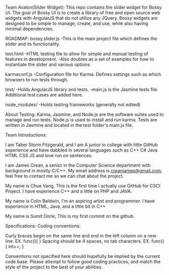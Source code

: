 Team Avalon(Slider Widget):
This repo contains the slider widget for Bossy UI.
The goal of Bossy UI is to create a library of free and open source web widgets with AngularJS that do not utilize any JQuery.
Bossy widgets are designed to be simple to manage, create, and use, while also having minimal dependencies.


ROADMAP:
bossy.slider.js
   -This is the main project file which defines the slider and its functionality.

test.html
   -HTML testing file to allow for simple and manual testing of features in development.
   -Also doubles as a set of examples for how to instantiate the slider and various    options

karmaconf.js
   -Configuration file for Karma. Defines settings such as which browsers to run tests through.
   
test/
   -Holds AngularJS library and tests.
   -main.js is the Jasmine tests file. Additional test cases are added here. 
   
node_modules/
   -Holds testing frameworks (generally not edited)

About Testing:
Karma, Jasmine, and Node.js are the software suites used to manage and run tests.
Node.js is used to install and run karma.
Tests are written in Jasmine and located in the test folder's main.js file. 


Team Introductions:

I am Taber Storm Fitzgerald, and I am A junior in college with little GitHub experience and have dabbled in several languages such as C++ C# Java HTML CSS JS and love run on sentences.

I am James Crean, a senior in the Computer Science department with background in mostly C/C++. My email address is creanjames@gmail.com, feel free to contact me so we can chat about the project.

My name is Chue Vang, This is the first time I actually use GitHub for CSCI Project. I have experience C++ and a little on PHP and JAVA. 

My name is Colin Baldwin, I'm an aspiring artist and programmer. I have experience in HTML, Java, and a little bit in C++ 

My name is Sumit Dorle, This is my first commit on the github.

Specifications: 
Coding conventions: 

Curly braces begin on the same line and end in the left column on a new line. EX.
   func(){
   }
Spacing should be 4 spaces, no tab characters. EX.
   func(){
       int++;
   }

Conventions not specified here should hopefully be implied by the current code base. Please attempt to follow good coding practices, and match the style of the project to the best of your abilities. 
